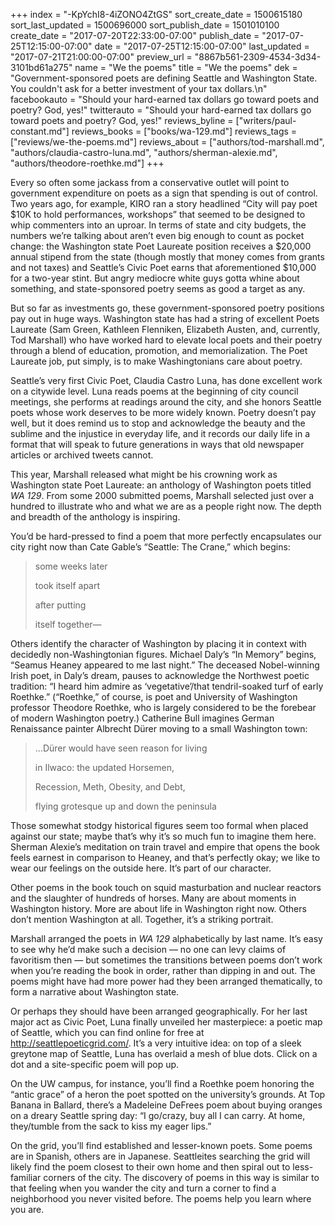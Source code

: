 +++
index = "-KpYchI8-4iZONO4ZtGS"
sort_create_date = 1500615180
sort_last_updated = 1500696000
sort_publish_date = 1501010100
create_date = "2017-07-20T22:33:00-07:00"
publish_date = "2017-07-25T12:15:00-07:00"
date = "2017-07-25T12:15:00-07:00"
last_updated = "2017-07-21T21:00:00-07:00"
preview_url = "8867b561-2309-4534-3d34-3101bd61a275"
name = "We the poems"
title = "We the poems"
dek = "Government-sponsored poets are defining Seattle and Washington State. You couldn't ask for a better investment of your tax dollars.\n"
facebookauto = "Should your hard-earned tax dollars go toward poets and poetry? God, yes!"
twitterauto = "Should your hard-earned tax dollars go toward poets and poetry? God, yes!"
reviews_byline = ["writers/paul-constant.md"]
reviews_books = ["books/wa-129.md"]
reviews_tags = ["reviews/we-the-poems.md"]
reviews_about = ["authors/tod-marshall.md", "authors/claudia-castro-luna.md", "authors/sherman-alexie.md", "authors/theodore-roethke.md"]
+++

Every so often some jackass from a conservative outlet will point to government expenditure on poets as a sign that spending is out of control. Two years ago, for example, KIRO ran a story headlined “City will pay poet $10K to hold performances, workshops” that seemed to be designed to whip commenters into an uproar.  In terms of state and city budgets, the numbers we’re talking about aren’t even big enough to count as pocket change: the Washington state Poet Laureate position receives a $20,000 annual stipend from the state (though mostly that money comes from grants and not taxes) and Seattle’s Civic Poet earns that aforementioned $10,000 for a two-year stint. But angry mediocre white guys gotta whine about something, and state-sponsored poetry seems as good a target as any. 

But so far as investments go, these government-sponsored poetry positions pay out in huge ways. Washington state has had a string of excellent Poets Laureate (Sam Green, Kathleen Flenniken, Elizabeth Austen, and, currently, Tod Marshall) who have worked hard to elevate local poets and their poetry through a blend of education, promotion, and memorialization. The Poet Laureate job, put simply, is to make Washingtonians care about poetry.

Seattle’s very first Civic Poet, Claudia Castro Luna, has done excellent work on a citywide level. Luna reads poems at the beginning of city council meetings, she performs at readings around the city, and she honors Seattle poets whose work deserves to be more widely known. Poetry doesn’t pay well, but it does remind us to stop and acknowledge the beauty and the sublime and the injustice in everyday life, and it records our daily life in a format that will speak to future generations in ways that old newspaper articles or archived tweets cannot.

This year, Marshall released what might be his crowning work as Washington state Poet Laureate: an anthology of Washington poets titled *WA 129*. From some 2000 submitted poems, Marshall selected just over a hundred to illustrate who and what we are as a people right now. The depth and breadth of the anthology is inspiring.

You’d be hard-pressed to find a poem that more perfectly encapsulates our city right now than Cate Gable’s “Seattle: The Crane,” which begins:

<blockquote><p class=”noindent”>some weeks later</p>
<p class=”noindent”>took itself apart</p>
<p class=”noindent”>after putting</p>
<p class=”noindent”>itself together—</p></blockquote>

Others identify the character of Washington by placing it in context with decidedly non-Washingtonian figures. Michael Daly’s “In Memory” begins, “Seamus Heaney appeared to me last night.” The deceased Nobel-winning Irish poet, in Daly’s dream, pauses to acknowledge the Northwest poetic tradition: “I heard him admire as ‘vegetative’/that tendril-soaked turf of early Roethke.” (“Roethke,” of course, is poet and University of Washington professor Theodore Roethke, who is largely considered to be the forebear of modern Washington poetry.) Catherine Bull imagines German Renaissance painter Albrecht Dürer moving to a small Washington town:

<blockquote><p class=”noindent”>…Dürer would have seen reason for living</p>
<p class=”noindent”>in Ilwaco: the updated Horsemen, </p>
<p class=”noindent”>Recession, Meth, Obesity, and Debt, </p>
<p class=”noindent”>flying grotesque up and down the peninsula</p></blockquote>

Those somewhat stodgy historical figures seem too formal when placed against our state; maybe that’s why it’s so much fun to imagine them here. Sherman Alexie’s meditation on train travel and empire that opens the book feels earnest in comparison to Heaney, and that’s perfectly okay; we like to wear our feelings on the outside here. It’s part of our character.

Other poems in the book touch on squid masturbation and nuclear reactors and the slaughter of hundreds of horses. Many are about moments in Washington history. More are about life in Washington right now. Others don’t mention Washington at all. Together, it’s a striking portrait. 

 Marshall arranged the poets in *WA 129* alphabetically by last name. It’s easy to see why he’d make such a decision — no one can levy claims of favoritism then — but sometimes the transitions between poems don’t work when you’re reading the book in order, rather than dipping in and out. The poems might have had more power had they been arranged thematically, to form a narrative about Washington state.

Or perhaps they should have been arranged geographically. For her last major act as Civic Poet, Luna finally unveiled her masterpiece: a poetic map of Seattle, which you can find online for free at http://seattlepoeticgrid.com/. It’s a very intuitive idea: on top of a sleek greytone map of Seattle, Luna has overlaid a mesh of blue dots. Click on a dot and a site-specific poem will pop up.

On the UW campus, for instance, you’ll find a Roethke poem honoring the “antic grace” of a heron the poet spotted on the university’s grounds. At Top Banana in Ballard, there’s a Madeleine DeFrees poem about buying oranges on a dreary Seattle spring day: “I go/crazy, buy all I can carry. At home, they/tumble from the sack to kiss my eager lips.”

On the grid, you’ll find established and lesser-known poets. Some poems are in Spanish, others are in Japanese. Seattleites searching the grid will likely find the poem closest to their own home and then spiral out to less-familiar corners of the city. The discovery of poems in this way is similar to that feeling when you wander the city and turn a corner to find a neighborhood you never visited before. The poems help you learn where you are. 